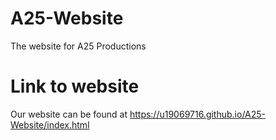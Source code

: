 # A25-Website
The website for A25 Productions

# Link to website
Our website can be found at https://u19069716.github.io/A25-Website/index.html
